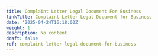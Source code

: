 ```yaml
---
title: Complaint Letter Legal Document For Business
linkTitle: Complaint Letter Legal Document for Business
date: '2025-04-24T16:18:00Z'
weight: 1
description: No content
draft: false
ref: complaint-letter-legal-document-for-business
---
```



